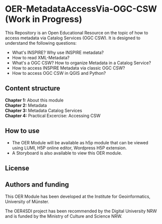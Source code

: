 # OER-MetadataAccessVia-OGC-CSW (Work in Progress)
This Repository is an Open Educational Resource on the topic of how to access metadata via Catalog Services (OGC CSW). It is designed to understand the following questions:
* What's INSPIRE? Why use INSPIRE metadata?
* How to read XML-Metadata?
* What's a OGC CSW? How to organize Metadata in a Catalog Service?
* How to access INSPIRE Metadata via classic OGC CSW?
* How to access OGC CSW in QGIS and Python?

## Content structure
__Chapter 1:__ About this module  
__Chapter 2:__ Metadata  
__Chapter 3:__ Metadata Catalog Services  
__Chapter 4:__ Practical Excercise: Accessing CSW  

## How to use
* The OER Module will be available as h5p module that can be viewed using LUMI, H5P online editor, Wordpress H5P extension.
* A Storyboard is also available to view this OER module.  

## License

## Authors and funding
This OER Module has been developed at the Institute for Geoinformatics, University of Münster. 

The OER4SDI project has been recommended by the Digital University NRW and is funded by the Ministry of Culture and Science NRW.
